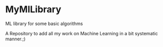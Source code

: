 # MyMlLibrary
ML library for some basic algorithms

A Repository to add all my work on Machine Learning in a bit systematic manner.;)
